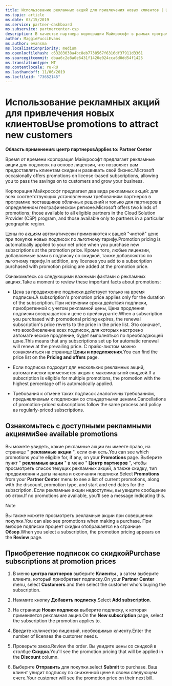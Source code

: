 ```yaml
---
title: Использование рекламных акций для привлечения новых клиентов | Центр партнеров
ms.topic: article
ms.date: 03/15/2019
ms.service: partner-dashboard
ms.subservice: partnercenter-csp
description: В качестве партнера корпорации Майкрософт в рамках программы поставщиков облачных решений вы можете приобретать подписки по акциям и передавать клиентам скидки.
author: MaggiePucciEvans
ms.author: evansma
ms.localizationpriority: medium
ms.openlocfilehash: c63283038a4bc8eb7738567f6316df37911d3361
ms.sourcegitcommit: dbaa6c2e8a0e6431f1420e024cca6d0dd54f1425
ms.translationtype: MT
ms.contentlocale: ru-RU
ms.lasthandoff: 11/06/2019
ms.locfileid: "73652145"
---
```

# <a name="use-promotions-to-attract-new-customers"></a><span data-ttu-id="98e6c-103">Использование рекламных акций для привлечения новых клиентов</span><span class="sxs-lookup"><span data-stu-id="98e6c-103">Use promotions to attract new customers</span></span>  

<span data-ttu-id="98e6c-104">**Область применения: центр партнеров**</span><span class="sxs-lookup"><span data-stu-id="98e6c-104">**Applies to: Partner Center**</span></span>

<!--[FWLink: https://go.microsoft.com/fwlink/?linkid=852469]-->

<span data-ttu-id="98e6c-105">Время от времени корпорация Майкрософт предлагает рекламные акции для подписок на основе лицензии, что позволяет вам предоставлять клиентам скидки и развивать свой бизнес.</span><span class="sxs-lookup"><span data-stu-id="98e6c-105">Microsoft occasionally offers promotions on license-based subscriptions, allowing you to pass the savings on to customers and grow your business.</span></span> 

<span data-ttu-id="98e6c-106">Корпорация Майкрософт предлагает два вида рекламных акций: для всех соответствующих установленным требованиям партнеров в программе поставщиков облачных решений и только для партнеров в определенном географическом регионе.</span><span class="sxs-lookup"><span data-stu-id="98e6c-106">Microsoft offers two kinds of promotions; those available to all eligible partners in the Cloud Solution Provider (CSP) program, and those available only to partners in a particular geographic region.</span></span>

<span data-ttu-id="98e6c-107">Цены по акциям автоматически применяются к вашей "чистой" цене при покупке новых подписок по льготному тарифу.</span><span class="sxs-lookup"><span data-stu-id="98e6c-107">Promotion pricing is automatically applied to your net price when you purchase new subscriptions at the promotion price.</span></span> <span data-ttu-id="98e6c-108">Кроме того, любые лицензии, добавляемые вами в подписку со скидкой, также добавляются по льготному тарифу.</span><span class="sxs-lookup"><span data-stu-id="98e6c-108">In addition, any licenses you add to a subscription purchased with promotion pricing are added at the promotion price.</span></span> 

<span data-ttu-id="98e6c-109">Ознакомьтесь со следующими важными фактами о рекламных акциях.</span><span class="sxs-lookup"><span data-stu-id="98e6c-109">Take a moment to review these important facts about promotions:</span></span>

-   <span data-ttu-id="98e6c-110">Цена за продвижение подписки действует только на время подписки.</span><span class="sxs-lookup"><span data-stu-id="98e6c-110">A subscription's promotion price applies only for the duration of the subscription.</span></span> <span data-ttu-id="98e6c-111">При истечении срока действия подписки, приобретенной с учетом рекламной цены, Цена продления подписки возвращается к цене в прейскуранте.</span><span class="sxs-lookup"><span data-stu-id="98e6c-111">When a subscription you purchased with promotional pricing expires, the renewal subscription's price reverts to the price in the price list.</span></span> <span data-ttu-id="98e6c-112">Это означает, что возобновление всех подписок, для которых настроено автоматическое продление, будет выполняться по преобладающей цене.</span><span class="sxs-lookup"><span data-stu-id="98e6c-112">This means that any subscriptions set up for automatic renewal will renew at the prevailing price.</span></span> <span data-ttu-id="98e6c-113">С прайс-листом можно ознакомиться на странице **Цены и предложения**.</span><span class="sxs-lookup"><span data-stu-id="98e6c-113">You can find the price list on the **Pricing and offers** page.</span></span> 

-   <span data-ttu-id="98e6c-114">Если подписка подходит для нескольких рекламных акций, автоматически применяется акция с максимальной скидкой.</span><span class="sxs-lookup"><span data-stu-id="98e6c-114">If a subscription is eligible for multiple promotions, the promotion with the highest percentage off is automatically applied.</span></span>

-   <span data-ttu-id="98e6c-115">Требования к отмене таких подписок аналогичны требованиям, предъявляемым к подпискам со стандартными ценами.</span><span class="sxs-lookup"><span data-stu-id="98e6c-115">Cancellations of promotion-priced subscriptions follow the same process and policy as regularly-priced subscriptions.</span></span>

## <a name="see-available-promotions"></a><span data-ttu-id="98e6c-116">Ознакомьтесь с доступными рекламными акциями</span><span class="sxs-lookup"><span data-stu-id="98e6c-116">See available promotions</span></span>

<span data-ttu-id="98e6c-117">Вы можете увидеть, какие рекламные акции вы имеете право, на странице " **рекламные акции** ", если они есть.</span><span class="sxs-lookup"><span data-stu-id="98e6c-117">You can see which promotions you're eligible for, if any, on your **Promotions** page.</span></span> <span data-ttu-id="98e6c-118">Выберите пункт " **рекламные акции** " в меню " **Центр партнеров** ", чтобы просмотреть список текущих рекламных акций, а также скидку, тип продвижения и даты начала и окончания подписки.</span><span class="sxs-lookup"><span data-stu-id="98e6c-118">Select **Promotions** from your **Partner Center** menu to see a list of current promotions, along with the discount, promotion type, and start and end dates for the subscription.</span></span> <span data-ttu-id="98e6c-119">Если рекламные акции недоступны, вы увидите сообщение об этом.</span><span class="sxs-lookup"><span data-stu-id="98e6c-119">If no promotions are available, you'll see a message indicating this.</span></span> 

> [!NOTE]  
> <span data-ttu-id="98e6c-120">Вы также можете просмотреть рекламные акции при совершении покупки.</span><span class="sxs-lookup"><span data-stu-id="98e6c-120">You can also see promotions when making a purchase.</span></span> <span data-ttu-id="98e6c-121">При выборе подписки процент скидки отображается на странице **Обзор**.</span><span class="sxs-lookup"><span data-stu-id="98e6c-121">When you select a subscription, the promotion pricing appears on the **Review** page.</span></span>

## <a name="purchase-subscriptions-at-promotion-prices"></a><span data-ttu-id="98e6c-122">Приобретение подписок со скидкой</span><span class="sxs-lookup"><span data-stu-id="98e6c-122">Purchase subscriptions at promotion prices</span></span>

1. <span data-ttu-id="98e6c-123">В меню **центра партнеров** выберите **Клиенты** , а затем выберите клиента, который приобретает подписку.</span><span class="sxs-lookup"><span data-stu-id="98e6c-123">On your **Partner Center** menu, select **Customers** and then select the customer who's buying the subscription.</span></span> 

2. <span data-ttu-id="98e6c-124">Нажмите кнопку **Добавить подписку**.</span><span class="sxs-lookup"><span data-stu-id="98e6c-124">Select **Add subscription**.</span></span>

3. <span data-ttu-id="98e6c-125">На странице **Новая подписка** выберите подписку, к которая применяется рекламная акция.</span><span class="sxs-lookup"><span data-stu-id="98e6c-125">On the **New subscription** page, select the subscription the promotion applies to.</span></span>

4. <span data-ttu-id="98e6c-126">Введите количество лицензий, необходимых клиенту.</span><span class="sxs-lookup"><span data-stu-id="98e6c-126">Enter the number of licenses the customer needs.</span></span> 

5. <span data-ttu-id="98e6c-127">Проверьте заказ.</span><span class="sxs-lookup"><span data-stu-id="98e6c-127">Review the order.</span></span> <span data-ttu-id="98e6c-128">Вы увидите цены со скидкой в столбце **Скидка**.</span><span class="sxs-lookup"><span data-stu-id="98e6c-128">You'll see the promotion pricing that will be applied in the **Discount** column.</span></span>  

6.  <span data-ttu-id="98e6c-129">Выберите **Отправить** для покупки.</span><span class="sxs-lookup"><span data-stu-id="98e6c-129">select **Submit** to purchase.</span></span> <span data-ttu-id="98e6c-130">Ваш клиент увидит подписку по сниженной цене в своем следующем счете.</span><span class="sxs-lookup"><span data-stu-id="98e6c-130">Your customer will see the promotion price on their next bill.</span></span>  



